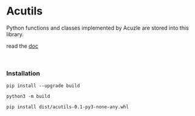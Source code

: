 # Acutils

Python functions and classes implemented by Acuzle are stored into this library.

read the [doc](./doc)

<br/>

### Installation

```
pip install --upgrade build
```

```
python3 -m build
```

```
pip install dist/acutils-0.1-py3-none-any.whl
```